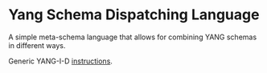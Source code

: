 Yang Schema Dispatching Language
================================

A simple meta-schema language that allows for combining YANG schemas
in different ways.

Generic YANG-I-D [instructions](https://github.com/llhotka/YANG-I-D/wiki/Instructions).



